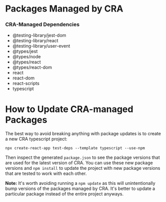 # Packages Managed by CRA

### CRA-Managed Dependencies
- @testing-library/jest-dom
- @testing-library/react
- @testing-library/user-event
- @types/jest
- @types/node
- @types/react
- @types/react-dom
- react
- react-dom
- react-scripts
- typescript

# How to Update CRA-managed Packages

The best way to avoid breaking anything with package updates is to create a new
CRA typescript project:

`npx create-react-app test-deps --template typescript --use-npm`

Then inspect the generated `package.json` to see the package versions that are
used for the latest version of CRA. You can use these new package versions and
`npm install` to update the project with new package versions that are tested to
work with each other.

**Note:** It's worth avoiding running a `npm update` as this will
unintentionally bump versions of the packages managed by CRA. It's better to
update a particular package instead of the entire project anyways.
